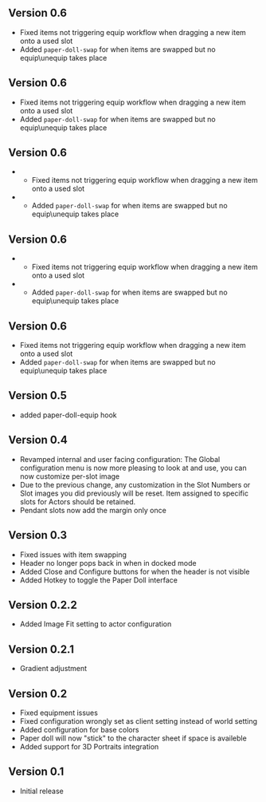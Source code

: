 ## Version 0.6
- Fixed items not triggering equip workflow when dragging a new item onto a used slot
- Added `paper-doll-swap` for when items are swapped but no equip\unequip takes place

## Version 0.6
- Fixed items not triggering equip workflow when dragging a new item onto a used slot
- Added `paper-doll-swap` for when items are swapped but no equip\unequip takes place

## Version 0.6
- - Fixed items not triggering equip workflow when dragging a new item onto a used slot
- - Added `paper-doll-swap` for when items are swapped but no equip\unequip takes place

## Version 0.6
- - Fixed items not triggering equip workflow when dragging a new item onto a used slot
- - Added `paper-doll-swap` for when items are swapped but no equip\unequip takes place

## Version 0.6
- Fixed items not triggering equip workflow when dragging a new item onto a used slot
- Added `paper-doll-swap` for when items are swapped but no equip\unequip takes place

## Version 0.5
- added paper-doll-equip hook

## Version 0.4
- Revamped internal and user facing configuration: The Global configuration menu is now more pleasing to look at and use, you can now customize per-slot image
- Due to the previous change, any customization in the Slot Numbers or Slot images you did previously will be reset. Item assigned to specific slots for Actors should be retained.
- Pendant slots now add the margin only once

## Version 0.3
- Fixed issues with item swapping
- Header no longer pops back in when in docked mode
- Added Close and Configure buttons for when the header is not visible
- Added Hotkey to toggle the Paper Doll interface

## Version 0.2.2
- Added Image Fit setting to actor configuration

## Version 0.2.1
- Gradient adjustment

## Version 0.2
- Fixed equipment issues
- Fixed configuration wrongly set as client setting instead of world setting
- Added configuration for base colors
- Paper doll will now "stick" to the character sheet if space is availeble
- Added support for 3D Portraits integration

## Version 0.1
- Initial release